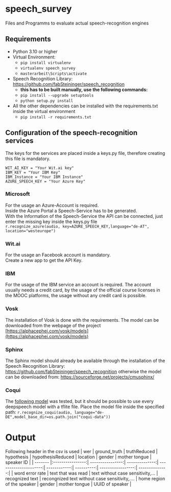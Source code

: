 # speech_survey
Files and Programms to evaluate actual speech-recognition engines

## Requirements
* Python 3.10 or higher
* Virtual Environment:
    * `pip install virtualenv`
    * `virtualenv speech_survey`
    * `masterarbeit\Scripts\activate`
* Speech Recognition Library: https://github.com/fabSteininger/speech_recognition 
    * **this has to be built manually, use the following commands:**
    * `pip install --upgrade setuptools`
    * `python setup.py install`
* All the other dependencies can be installed with the requirements.txt inside the virtual environment
    * `pip install -r requirements.txt`

## Configuration of the speech-recognition services
The keys for the services are placed inside a keys.py file, therefore creating this file is mandatory.
```
WIT_AI_KEY = "Your Wit.ai key"
IBM_KEY = "Your IBM Key"
IBM_Instance = "Your IBM Instance"
AZURE_SPEECH_KEY = "Your Azure Key" 
```
### Microsoft
For the usage an Azure-Account is required.\
Inside the Azure Portal a Speech-Service has to be generated.\
With the Information of the Speech-Service the API can be connected, just enter the missing key inside the keys.py file\
`r.recognize_azure(audio, key=AZURE_SPEECH_KEY,language="de-AT", location="westeurope")`
### Wit.ai
For the usage an Facebook account is mandatory.\
Create a new app to get the API Key.
### IBM 
For the usage of the IBM service an account is required. The account usually needs a credit card, by the usage of the official course licenses in the MOOC platforms, the usage without any credit card is possible.
### Vosk
The installation of Vosk is done with the requirements. The model can be downloaded from the webpage of the project [https://alphacephei.com/vosk/models](https://alphacephei.com/vosk/models)
### Sphinx
The Sphinx model should already be available through the installation of the Speech Recognition Library: https://github.com/fabSteininger/speech_recognition 
otherwise the model can be downloaded from: https://sourceforge.net/projects/cmusphinx/
### Coqui
The [following model](https://coqui.ai/german/AASHISHAG/v0.9.0) was tested, but it should be possible to use every deepspeech model with a tflite file.
Place the model file inside the specified path:
`r.recognize_coqui(audio, language="de-DE",model_base_dir=os.path.join("coqui-data"))`
# Output
Following header in the csv is used 
|   wer   |   ground_truth   |   truthReduced   |   hypothesis   |   hypothesisReduced   |   location   |   gender   |   mother tongue   |   speaker ID   |
| ------- |:----------------:| ----------------:| --------------:| ---------------------:| ------------:| ----------:| -----------------:| --------------:|
|   word error rate   |   text that was read   |   text without case sensitivity,...  |   recognized text   |   recongnized text without case sensitivity,....  |   home region of the speaker   |   gender   |   mother tongue   |   UUID of speaker   |